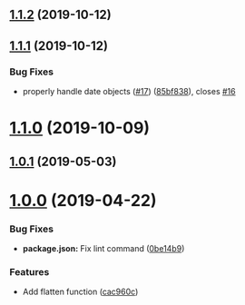 ## [1.1.2](https://github.com/jessie-codes/safe-flat/compare/v1.1.1...v1.1.2) (2019-10-12)



## [1.1.1](https://github.com/jessie-codes/safe-flat/compare/1.1.0...v1.1.1) (2019-10-12)


### Bug Fixes

* properly handle date objects ([#17](https://github.com/jessie-codes/safe-flat/issues/17)) ([85bf838](https://github.com/jessie-codes/safe-flat/commit/85bf838)), closes [#16](https://github.com/jessie-codes/safe-flat/issues/16)



# [1.1.0](https://github.com/jessie-codes/safe-flat/compare/v1.0.1...1.1.0) (2019-10-09)



## [1.0.1](https://github.com/jessie-codes/safe-flat/compare/v1.0.0...v1.0.1) (2019-05-03)



# [1.0.0](https://github.com/jessie-codes/safe-flat/compare/cac960c...v1.0.0) (2019-04-22)


### Bug Fixes

* **package.json:** Fix lint command ([0be14b9](https://github.com/jessie-codes/safe-flat/commit/0be14b9))


### Features

* Add flatten function ([cac960c](https://github.com/jessie-codes/safe-flat/commit/cac960c))



